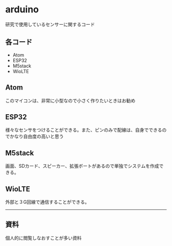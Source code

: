 # arduino
研究で使用しているセンサーに関するコード

## 各コード
* Atom
* ESP32
* M5stack
* WioLTE


## Atom
このマイコンは、非常に小型なので小さく作りたいときはお勧め

## ESP32
様々なセンサをつけることができる。また、ピンのみで配線は、自身でできるのでかなり自由度の高いと思う
## M5stack
画面、SDカード、スピーカー、拡張ボートがあるので単独でシステムを作成できる。

## WioLTE
外部と３G回線で通信することができる。

___

## 資料
個人的に閲覧しなおすことが多い資料